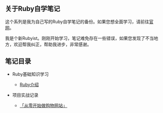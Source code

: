 ## 关于Ruby自学笔记

这个系列是我为自己写的Ruby自学笔记的备份。如果您想全面学习，请前往[官网](https://www.ruby-lang.org/zh_cn/documentation/)。

我是个新Rubyist。刚刚开始学习，笔记难免存在一些错误，如果您发现了不当地方，欢迎帮我纠正，帮助我进步，非常感谢。

##  笔记目录
- Ruby基础知识学习
  - [Ruby介绍](https://github.com/Kerzzi/ruby_notes/tree/master/01_ruby_basic_tutorial)

- 项目实战记录
  - [「从零开始做购物网站」](https://github.com/Kerzzi/ruby_notes/tree/master/03_make_shopping_websites)
